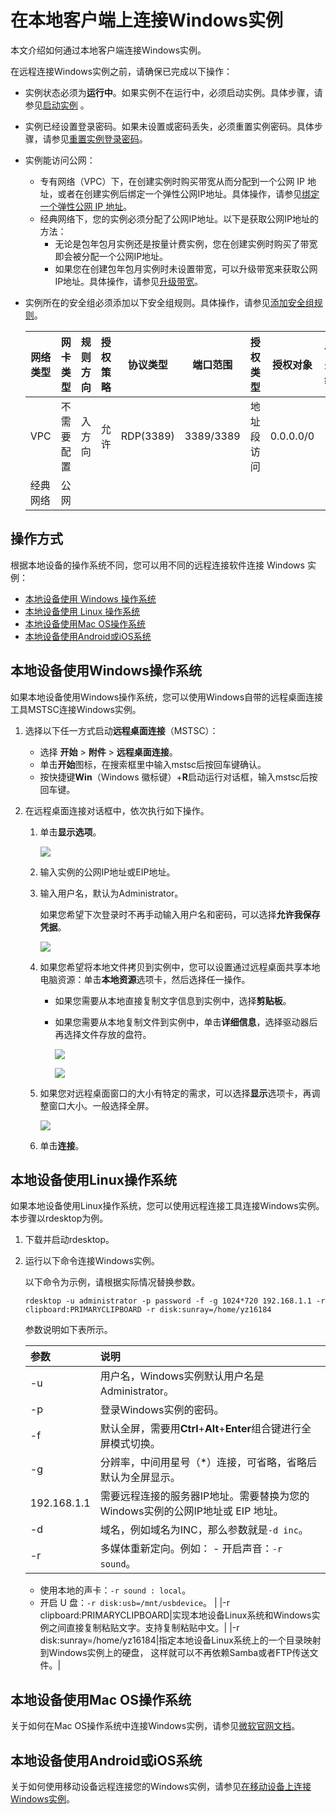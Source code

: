 # 在本地客户端上连接Windows实例

本文介绍如何通过本地客户端连接Windows实例。

在远程连接Windows实例之前，请确保已完成以下操作：

-   实例状态必须为**运行中**。如果实例不在运行中，必须启动实例。具体步骤，请参见[启动实例](/intl.zh-CN/实例/管理实例/启动实例.md) 。
-   实例已经设置登录密码。如果未设置或密码丢失，必须重置实例密码。具体步骤，请参见[重置实例登录密码](/intl.zh-CN/实例/管理实例/重置实例登录密码.md)。
-   实例能访问公网：
    -   专有网络（VPC）下，在创建实例时购买带宽从而分配到一个公网 IP 地址，或者在创建实例后绑定一个弹性公网IP地址。具体操作，请参见[绑定一个弹性公网 IP 地址](/intl.zh-CN/快速入门/搭建IPv4专有网络.md)。
    -   经典网络下，您的实例必须分配了公网IP地址。以下是获取公网IP地址的方法：
        -   无论是包年包月实例还是按量计费实例，您在创建实例时购买了带宽即会被分配一个公网IP地址。
        -   如果您在创建包年包月实例时未设置带宽，可以升级带宽来获取公网IP地址。具体操作，请参见[升级带宽](/intl.zh-CN/实例/升降配实例/升降配方式概述.md)。
-   实例所在的安全组必须添加以下安全组规则。具体操作，请参见[添加安全组规则](/intl.zh-CN/安全/安全组/添加安全组规则.md)。

    |网络类型|网卡类型|规则方向|授权策略|协议类型|端口范围|授权类型|授权对象|优先级|
    |----|----|----|----|----|----|----|----|---|
    |VPC|不需要配置|入方向|允许|RDP\(3389\)|3389/3389|地址段访问|0.0.0.0/0|1|
    |经典网络|公网|


## 操作方式

根据本地设备的操作系统不同，您可以用不同的远程连接软件连接 Windows 实例：

-   [本地设备使用 Windows 操作系统](#windows)
-   [本地设备使用 Linux 操作系统](#linux)
-   [本地设备使用Mac OS操作系统](#macOS1)
-   [本地设备使用Android或iOS系统](#mobile)

## 本地设备使用Windows操作系统

如果本地设备使用Windows操作系统，您可以使用Windows自带的远程桌面连接工具MSTSC连接Windows实例。

1.  选择以下任一方式启动**远程桌面连接**（MSTSC）：

    -   选择 **开始** \> **附件** \> **远程桌面连接**。
    -   单击**开始**图标，在搜索框里中输入mstsc后按回车键确认。
    -   按快捷键**Win**（Windows 徽标键）+**R**启动运行对话框，输入mstsc后按回车键。
2.  在远程桌面连接对话框中，依次执行如下操作。

    1.  单击**显示选项**。

        ![](https://static-aliyun-doc.oss-accelerate.aliyuncs.com/assets/img/zh-CN/0014359951/p5258.png)

    2.  输入实例的公网IP地址或EIP地址。

    3.  输入用户名，默认为Administrator。

        如果您希望下次登录时不再手动输入用户名和密码，可以选择**允许我保存凭据**。

        ![](https://static-aliyun-doc.oss-accelerate.aliyuncs.com/assets/img/zh-CN/1014359951/p5259.png)

    4.  如果您希望将本地文件拷贝到实例中，您可以设置通过远程桌面共享本地电脑资源：单击**本地资源**选项卡，然后选择任一操作。

        -   如果您需要从本地直接复制文字信息到实例中，选择**剪贴板**。
        -   如果您需要从本地复制文件到实例中，单击**详细信息**，选择驱动器后再选择文件存放的盘符。

            ![](https://static-aliyun-doc.oss-accelerate.aliyuncs.com/assets/img/zh-CN/1014359951/p5260.png)

            ![](https://static-aliyun-doc.oss-accelerate.aliyuncs.com/assets/img/zh-CN/1014359951/p5261.png)

    5.  如果您对远程桌面窗口的大小有特定的需求，可以选择**显示**选项卡，再调整窗口大小。一般选择全屏。

        ![](https://static-aliyun-doc.oss-accelerate.aliyuncs.com/assets/img/zh-CN/1014359951/p5262.png)

    6.  单击**连接**。


## 本地设备使用Linux操作系统

如果本地设备使用Linux操作系统，您可以使用远程连接工具连接Windows实例。本步骤以rdesktop为例。

1.  下载并启动rdesktop。

2.  运行以下命令连接Windows实例。

    以下命令为示例，请根据实际情况替换参数。

    ```
    rdesktop -u administrator -p password -f -g 1024*720 192.168.1.1 -r clipboard:PRIMARYCLIPBOARD -r disk:sunray=/home/yz16184
    ```

    参数说明如下表所示。

    |参数|说明|
    |:-|:-|
    |-u|用户名，Windows实例默认用户名是Administrator。|
    |-p|登录Windows实例的密码。|
    |-f|默认全屏，需要用**Ctrl**+**Alt**+**Enter**组合键进行全屏模式切换。|
    |-g|分辨率，中间用星号（\*）连接，可省略，省略后默认为全屏显示。|
    |192.168.1.1|需要远程连接的服务器IP地址。需要替换为您的Windows实例的公网IP地址或 EIP 地址。|
    |-d|域名，例如域名为INC，那么参数就是`-d inc`。|
    |-r|多媒体重新定向。例如：     -   开启声音：`-r sound`。
    -   使用本地的声卡：`-r sound : local`。
    -   开启 U 盘：`-r disk:usb=/mnt/usbdevice`。 |
    |-r clipboard:PRIMARYCLIPBOARD|实现本地设备Linux系统和Windows实例之间直接复制粘贴文字。支持复制粘贴中文。|
    |-r disk:sunray=/home/yz16184|指定本地设备Linux系统上的一个目录映射到Windows实例上的硬盘， 这样就可以不再依赖Samba或者FTP传送文件。|


## 本地设备使用Mac OS操作系统

关于如何在Mac OS操作系统中连接Windows实例，请参见[微软官网文档](https://docs.microsoft.com/zh-cn/windows-server/remote/remote-desktop-services/clients/remote-desktop-mac)。

## 本地设备使用Android或iOS系统

关于如何使用移动设备远程连接您的Windows实例，请参见[在移动设备上连接Windows实例](/intl.zh-CN/实例/连接实例/使用第三方客户端工具连接实例/在移动设备上连接Windows实例.md)。

